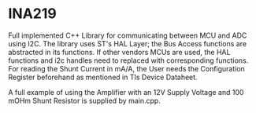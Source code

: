 # INA219
Full implemented C++ Library for communicating between MCU and ADC using I2C.
The library uses ST's HAL Layer; the Bus Access functions are abstracted in its functions.
If other vendors MCUs are used, the HAL functions and i2c handles need to replaced with corresponding functions.
For reading the Shunt Current in mA/A, the User needs the Configuration Register beforehand as mentioned in TIs 
Device Dataheet.

A full example of using the Amplifier with an 12V Supply Voltage and 100 mOHm Shunt Resistor is supplied by main.cpp.

